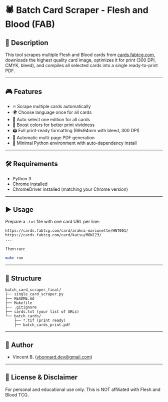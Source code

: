 # 🕷 Batch Card Scraper - Flesh and Blood (FAB)

## 📌 Description

This tool scrapes multiple Flesh and Blood cards from [cards.fabtcg.com](https://cards.fabtcg.com),
downloads the highest quality card image, optimizes it for print (300 DPI, CMYK, bleed), 
and compiles all selected cards into a single ready-to-print PDF.

---

## 🎮 Features

- 🔥 Scrape multiple cards automatically
- 🌍 Choose language once for all cards
- 🎴 Auto select one edition for all cards
- 🎨 Boost colors for better print vividness
- 🖨️ Full print-ready formatting (69x94mm with bleed, 300 DPI)
- 📄 Automatic multi-page PDF generation
- 🐍 Minimal Python environment with auto-dependency install

---

## 🛠 Requirements

- Python 3
- Chrome installed
- ChromeDriver installed (matching your Chrome version)

---

## ▶️ Usage

Prepare a `.txt` file with one card URL per line:

```
https://cards.fabtcg.com/card/arakni-marionette/HNT001/
https://cards.fabtcg.com/card/katsu/MON123/
...
```

Then run:

```bash
make run
```

---

## 📂 Structure

```
batch_card_scraper_final/
├── single_card_scraper.py
├── README.md
├── Makefile
├── .gitignore
├── cards.txt (your list of URLs)
└── batch_cards/
    ├── *.tif (print ready)
    ├── batch_cards_print.pdf
```

---

## 👤 Author

- Vincent B. (vbonnard.dev@gmail.com)

---

## 📜 License & Disclaimer

For personal and educational use only.
This is NOT affiliated with Flesh and Blood TCG.
